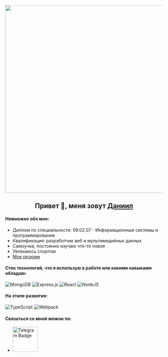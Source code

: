 <!-- 
[![codewars](https://www.codewars.com/users/KenpachiZ11/badges/large)](https://www.codewars.com/users/KenpachiZ11)
![Ant-Design](https://img.shields.io/badge/-AntDesign-%230170FE?style=for-the-badge&logo=ant-design&logoColor=white)
![MongoDB](https://img.shields.io/badge/MongoDB-%234ea94b.svg?style=for-the-badge&logo=mongodb&logoColor=white)
![Express.js](https://img.shields.io/badge/express.js-%23404d59.svg?style=for-the-badge&logo=express&logoColor=%2361DAFB)
![React](https://img.shields.io/badge/react-%2320232a.svg?style=for-the-badge&logo=react&logoColor=%2361DAFB)
![NodeJS](https://img.shields.io/badge/node.js-6DA55F?style=for-the-badge&logo=node.js&logoColor=white)
![TypeScript](https://img.shields.io/badge/typescript-%23007ACC.svg?style=for-the-badge&logo=typescript&logoColor=white) -->

<!-- <section id='header'> -->
<!--     <img src="https://media.giphy.com/media/M9gbBd9nbDrOTu1Mqx/giphy.gif" height="150" align='center'/>
    <h3>Привет, меня зовут <a href="https://github.com/KenpachiZ11?tab=repositories">Даниил</a></h1> -->
<!-- </section> -->
<!-- <section id='сonnection'>
    <a href="https://t.me/captainkz11">
        <img src='https://img.shields.io/badge/Telegram-blue' alt="Telegram Badge" width='100'>
    </a>
</section> -->
<!-- <section id='about_me'>
🚀 About Me
</section>
 -->

<section id='main_info' align='center'>
    <img src='https://user-images.githubusercontent.com/74038190/213910845-af37a709-8995-40d6-be59-724526e3c3d7.gif' width="600" align='center'>
<!--     <img src='https://user-images.githubusercontent.com/74038190/212749447-bfb7e725-6987-49d9-ae85-2015e3e7cc41.gif' width="300" align='center'> -->
    <h2>Привет 👋, меня зовут <a href="https://github.com/KenpachiZ11?tab=repositories">Даниил</a></h2>
</section>

<section id='about_me'>
<h4>Немножко обо мне:</h4>
<ul>
    <li>Диплом по специальности: 09.02.07 - Информационные системы и программирование</li>
    <li>Квалификация: разработчик веб и мультимедийных данных</li>
    <li>Самоучка, постоянно изучаю что-то новое</li>
    <li>Увлекаюсь спортом</li>
    <li><a href='https://hh.ru/resume/78c90c32ff08d212290039ed1f6b74666c734e' alt='My job'>Мое резюме</a></li>
</ul>
</section>
<section id='my_skills'>
<h4>Стек технологий, что я использую в работе или какими навыками обладаю:</h4>

![MongoDB](https://img.shields.io/badge/MongoDB-%234ea94b.svg?style=for-the-badge&logo=mongodb&logoColor=white)
![Express.js](https://img.shields.io/badge/express.js-%23404d59.svg?style=for-the-badge&logo=express&logoColor=%2361DAFB)
![React](https://img.shields.io/badge/react-%2320232a.svg?style=for-the-badge&logo=react&logoColor=%2361DAFB)
![NodeJS](https://img.shields.io/badge/node.js-6DA55F?style=for-the-badge&logo=node.js&logoColor=white)


<h4>На этапе развития:</h4>

![TypeScript](https://img.shields.io/badge/typescript-%23007ACC.svg?style=for-the-badge&logo=typescript&logoColor=white)
![Webpack](https://img.shields.io/badge/webpack-%238DD6F9.svg?style=for-the-badge&logo=webpack&logoColor=black)

</section>
<section id='contact_me'>
<h4>Связаться со мной можно по:</h4>
<ul>
    <li>
        <a href="https://t.me/captainkz11">
            <img src='https://img.shields.io/badge/Telegram-blue' alt="Telegram Badge" width='80'>
        </a>
    </li>
</ul>
</section>
